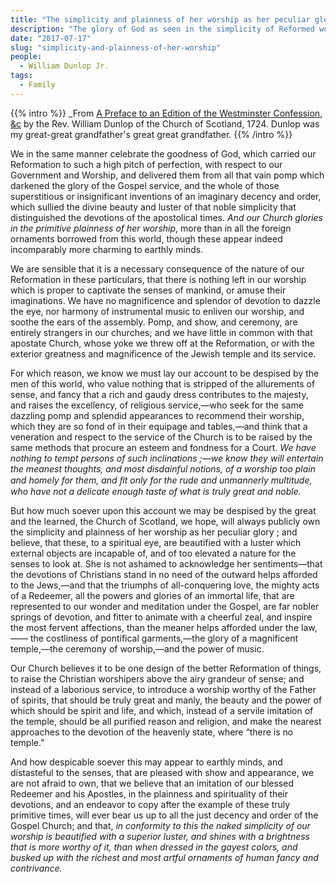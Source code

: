 ```yaml
---
title: "The simplicity and plainness of her worship as her peculiar glory"
description: "The glory of God as seen in the simplicity of Reformed worship."
date: "2017-07-17"
slug: "simplicity-and-plainness-of-her-worship"
people:
  - William Dunlop Jr.
tags:
  - Family
---
```


{{% intro %}}
_From [A Preface to an Edition of the Westminster Confession, &c](https://www.amazon.com/Preface-Westminster-Confession-Publishd-Edinburgh/dp/117366193X) by the Rev. William Dunlop of the Church of Scotland, 1724. Dunlop was my great-great grandfather's great great grandfather.
{{% /intro %}}

We in the same manner celebrate the goodness of God, which carried our Reformation to such a high pitch of perfection, with respect to our Government and Worship, and delivered them from all that vain pomp which darkened the glory of the Gospel service, and the whole of those superstitious or insignificant inventions of an imaginary decency and order, which sullied the divine beauty and luster of that noble simplicity that distinguished the devotions of the apostolical times. _And our Church glories in the primitive plainness of her worship_, more than in all the foreign ornaments borrowed from this world, though these appear indeed incomparably more charming to earthly minds.

We are sensible that it is a necessary consequence of the nature of our Reformation in these particulars, that there is nothing left in our worship which is proper to captivate the senses of mankind, or amuse their imaginations. We have no magnificence and splendor of devotion to dazzle the eye, nor harmony of instrumental music to enliven our worship, and soothe the ears of the assembly. Pomp, and show, and ceremony, are entirely strangers in our churches; and we have little in common with that apostate Church, whose yoke we threw off at the Reformation, or with the exterior greatness and magnificence of the Jewish temple and its service.

For which reason, we know we must lay our account to be despised by the men of this world, who value nothing that is stripped of the allurements of sense, and fancy that a rich and gaudy dress contributes to the majesty, and raises the excellency, of religious service,—who seek for the same dazzling pomp and splendid appearances to recommend their worship, which they are so fond of in their equipage and tables,—and think that a veneration and respect to the service of the Church is to be raised by the same methods that procure an esteem and fondness for a Court. _We have nothing to tempt persons of such inclinations ;—we know they will entertain the meanest thoughts, and most disdainful notions, of a worship too plain and homely for them, and ﬁt only for the rude and unmannerly multitude, who have not a delicate enough taste of what is truly great and noble._

But how much soever upon this account we may be despised by the great and the learned, the Church of Scotland, we hope, will always publicly own the simplicity and plainness of her worship as her peculiar glory ; and believe, that these, to a spiritual eye, are beautified with a luster which external objects are incapable of, and of too elevated a nature for the senses to look at. She is not ashamed to acknowledge her sentiments—that the devotions of Christians stand in no need of the outward helps afforded to the Jews,—and that the triumphs of all-conquering love, the mighty acts of a Redeemer, all the powers and glories of an immortal life, that are represented to our wonder and meditation under the Gospel, are far nobler springs of devotion, and fitter to animate with a cheerful zeal, and inspire the most fervent affections, than the meaner helps afforded under the law,—— the costliness of pontifical garments,—the glory of a magnificent temple,—the ceremony of worship,—and the power of music.

Our Church believes it to be one design of the better Reformation of things, to raise the Christian worshipers above the airy grandeur of sense; and instead of a laborious service, to introduce a worship worthy of the Father of spirits, that should be truly great and manly, the beauty and the power of which should be spirit and life, and which, instead of a servile imitation of the temple, should be all purified reason and religion, and make the nearest approaches to the devotion of the heavenly state, where “there is no temple."

And how despicable soever this may appear to earthly minds, and distasteful to the senses, that are pleased with show and appearance, we are not afraid to own, that we believe that an imitation of our blessed Redeemer and his Apostles, in the plainness and spirituality of their devotions, and an endeavor to copy after the example of these truly primitive times, will ever bear us up to all the just decency and order of the Gospel Church; and that, _in conformity to this the naked simplicity of our worship is beautified with a superior luster, and shines with a brightness that is more worthy of it, than when dressed in the gayest colors, and busked up with the richest and most artful ornaments of human fancy and contrivance._
